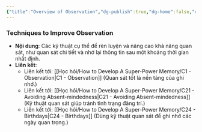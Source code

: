 ```yaml
---
{"title":"Overview of Observation","dg-publish":true,"dg-home":false,"date":"2024-08-31","tags":["#book","#memory","#How_to_Develop_A_Super_Power_Memory"],"Chương":"Chương8","permalink":"/hoc-hoi/how-to-develop-a-super-power-memory/chapter-8-how-to-train-your-observation/","dgPassFrontmatter":true,"noteIcon":"","updated":"2025-01-14T22:28:11.295+07:00"}
---
```


### Techniques to Improve Observation

- **Nội dung**: Các kỹ thuật cụ thể để rèn luyện và nâng cao khả năng quan sát, như quan sát chi tiết và nhớ lại thông tin sau một khoảng thời gian nhất định.
- **Liên kết**:
    - Liên kết tới: [[Học hỏi/How to Develop A Super-Power Memory/C1 - Observation\|C1 - Observation]] (Quan sát tốt là nền tảng của ghi nhớ.)
    - Liên kết tới: [[Học hỏi/How to Develop A Super-Power Memory/C21 - Avoiding Absent-mindedness\|C21 - Avoiding Absent-mindedness]] (Kỹ thuật quan sát giúp tránh tình trạng đãng trí.)
    - Liên kết tới: [[Học hỏi/How to Develop A Super-Power Memory/C24 - Birthdays\|C24 - Birthdays]] (Dùng kỹ thuật quan sát để ghi nhớ các ngày quan trọng.)